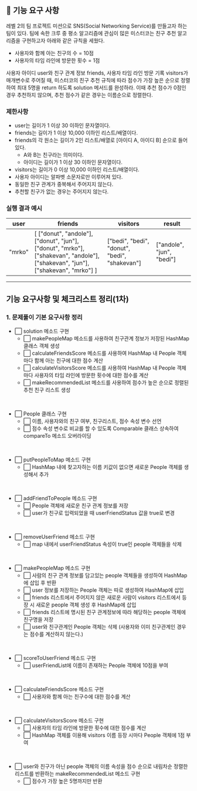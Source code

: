 ## 🚀 기능 요구 사항

레벨 2의 팀 프로젝트 미션으로 SNS(Social Networking Service)를 만들고자 하는 팀이 있다. 팀에 속한 크루 중 평소 알고리즘에 관심이 많은 미스터코는 친구 추천 알고리즘을 구현하고자 아래와 같은 규칙을 세웠다.

- 사용자와 함께 아는 친구의 수 = 10점 
- 사용자의 타임 라인에 방문한 횟수 = 1점

사용자 아이디 user와 친구 관계 정보 friends, 사용자 타임 라인 방문 기록 visitors가 매개변수로 주어질 때, 미스터코의 친구 추천 규칙에 따라 점수가 가장 높은 순으로 정렬하여 최대 5명을 return 하도록 solution 메서드를 완성하라. 이때 추천 점수가 0점인 경우 추천하지 않으며, 추천 점수가 같은 경우는 이름순으로 정렬한다.

### 제한사항

- user는 길이가 1 이상 30 이하인 문자열이다.
- friends는 길이가 1 이상 10,000 이하인 리스트/배열이다.
- friends의 각 원소는 길이가 2인 리스트/배열로 [아이디 A, 아이디 B] 순으로 들어있다.
  - A와 B는 친구라는 의미이다.
  - 아이디는 길이가 1 이상 30 이하인 문자열이다.
- visitors는 길이가 0 이상 10,000 이하인 리스트/배열이다.
- 사용자 아이디는 알파벳 소문자로만 이루어져 있다.
- 동일한 친구 관계가 중복해서 주어지지 않는다.
- 추천할 친구가 없는 경우는 주어지지 않는다.

### 실행 결과 예시

| user | friends | visitors | result |
| --- | --- | --- | --- |
| "mrko" | [ ["donut", "andole"], ["donut", "jun"], ["donut", "mrko"], ["shakevan", "andole"], ["shakevan", "jun"], ["shakevan", "mrko"] ] | ["bedi", "bedi", "donut", "bedi", "shakevan"] | ["andole", "jun", "bedi"] |

---

## 기능 요구사항 및 체크리스트 정리(1차)

### 1. 문제풀이 기본 요구사항 정리
- ⬜ solution 메소드 구현
  - ⬜ makePeopleMap 메소드를 사용하여 친구관계 정보가 저장된 HashMap 클래스 객체 생성
  - ⬜ calculateFriendsScore 메소드를 사용하여 HashMap 내 People 객체마다 함께 아는 친구에 대한 점수 계산
  - ⬜ calculateVisitorsScore 메소드를 사용하여 HashMap 내 People 객체마다 사용자의 타임 라인에 방문한 횟수에 대한 점수를 계산
  - ⬜ makeRecommendedList 메소드를 사용하여 점수가 높은 순으로 정렬된 추천 친구 리스트 생성

<br/>

- ⬜ People 클래스 구현
  - ⬜ 이름, 사용자와의 친구 여부, 친구리스트, 점수 속성 변수 선언
  - ⬜ 점수 속성 변수로 비교를 할 수 있도록 Comparable 클래스 상속하여 compareTo 메소드 오버라이딩

<br/>

- ⬜ putPeopleToMap 메소드 구현
  - ⬜ HashMap 내에 찾고자하는 이름 키값이 없으면 새로운 People 객체를 생성해서 추가

<br/>

- ⬜ addFriendToPeople 메소드 구현
  - ⬜ People 객체에 새로운 친구 관계 정보를 저장
  - ⬜ user가 친구로 입력되었을 때 userFriendStatus 값을 true로 변경

<br/>

- ⬜ removeUserFriend 메소드 구현
  - ⬜ map 내에서 userFriendStatus 속성이 true인 people 객체들을 삭제

<br/>

- ⬜ makePeopleMap 메소드 구현
  - ⬜ 사람의 친구 관계 정보를 담고있는 people 객체들을 생성하여 HashMap에 삽입 후 반환
  - ⬜ user 정보를 저장하는 People 객체는 따로 생성하여 HashMap에 삽입
  - ⬜ friends 리스트에서 주어지지 않은 새로운 사람이 visitors 리스트에서 등장 시 새로운 people 객체 생성 후 HashMap에 삽입
  - ⬜ friends 리스트에 명시된 친구 관계정보에 따라 해당하는 people 객체에 친구명을 저장
  - ⬜ user와 친구관계인 People 객체는 삭제 (사용자와 이미 친구관계인 경우는 점수를 계산하지 않는다.)

<br/>

- ⬜ scoreToUserFriend 메소드 구현
  - ⬜ userFriendList에 이름이 존재하는 People 객체에 10점을 부여

<br/>

- ⬜ calculateFriendsScore 메소드 구현
  - ⬜ 사용자와 함께 아는 친구수에 대한 점수를 계산

<br/>

- ⬜ calculateVisitorsScore 메소드 구현
  - ⬜ 사용자의 타임 라인에 방문한 횟수에 대한 점수를 계산
  - ⬜ HashMap 객체를 이용해 visitors 이름 등장 시마다 People 객체에 1점 부여

<br/>

- ⬜ user와 친구가 아닌 people 객체의 이름 속성을 점수 순으로 내림차순 정렬한 리스트를 반환하는 makeRecommendedList 메소드 구현
  - ⬜ 점수가 가장 높은 5명까지만 반환

